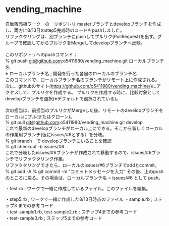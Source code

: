 # vending_machine

自動販売機ワーク　の　リポジトリ
masterブランチとdevelopブランチを作成し、両方に8/13日のstep5完成時のコードをpushしました。<br>
リファクタリングは、別ブランチにpushしてプルリク(PullRequest)を出す。グループで確認してからプルリクをMergeしてdevelopブランチへ反映。<br>
<br>
このリポジトリへのpushコマンド；<br>
  % git push git@github.com:o5411980/vending_machine.git ローカルブランチ名<br>
    ※ ローカルブランチ名 ; 開発を行った各自のローカルのブランチ名<br>
このコマンドで、ローカルブランチ名のブランチがリモート上に作成される。
次に、githubのサイト(https://github.com/o5411980/vending_machine/)にアクセスして、プルリクを作成する。
プルリクを作成する時に、比較対象としてdevelopブランチを選択(※デフォルトで選択されている)。<br>
<br>
次の担当は、前担当のプルリクがMergeした後、リモートのdevelopブランチをローカルにプル(またはクローン)。<br>
  % git pull git@github.com:o5411980/vending_machine.git develop<br>
これで最新のdevelopブランチがローカル上にできる。そこから新しくローカルの作業用ブランチ(仮にissues/#6とする）を分岐。<br>
  % git branch　で developブランチにいることを確認<br>
  % git checkout -b issues/#6<br>
これで分岐したissues/#6ブランチが作成されて移動するので、issues/#6ブランチでリファクタリング作業。<br>
リファクタリングできたら、ローカルのissues/#6ブランチでaddとcommit。
  % git add -A
  % git commit -m "コミットメッセージを入力"
その後、上のpushのところに戻る。その場合は、ローカルブランチ名 = issues/#6 として push。<br>


・test.rb ; ワークで一緒に作成しているファイル。このファイルを編集。


・step5.rb ; ワークで一緒に作成した8/13日時点のファイル
・sample.rb ; ステップ3 までの参考コード <br>
・test-sample1.rb,  test-sample2.rb ; ステップ4までの参考コード <br>
・test-sample3.rb ; ステップ5までの参考コード
